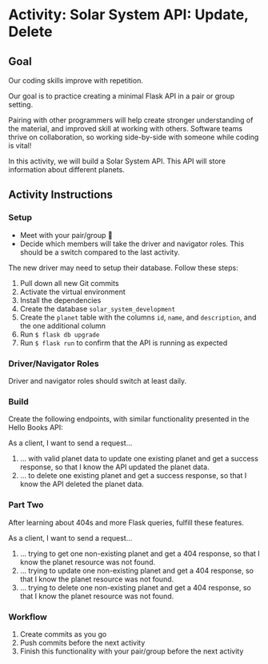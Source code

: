 # Activity: Solar System API: Update, Delete

## Goal

Our coding skills improve with repetition.

Our goal is to practice creating a minimal Flask API in a pair or group setting.

Pairing with other programmers will help create stronger understanding of the material, and improved skill at working with others. Software teams thrive on collaboration, so working side-by-side with someone while coding is vital!

In this activity, we will build a Solar System API. This API will store information about different planets.

## Activity Instructions

### Setup

- Meet with your pair/group 👋
- Decide which members will take the driver and navigator roles. This should be a switch compared to the last activity.

The new driver may need to setup their database. Follow these steps:

1. Pull down all new Git commits
1. Activate the virtual environment
1. Install the dependencies
1. Create the database `solar_system_development`
1. Create the `planet` table with the columns `id`, `name`, and `description`, and the one additional column
1. Run `$ flask db upgrade`
1. Run `$ flask run` to confirm that the API is running as expected

### Driver/Navigator Roles

Driver and navigator roles should switch at least daily.

### Build

Create the following endpoints, with similar functionality presented in the Hello Books API:

As a client, I want to send a request...

1. ... with valid planet data to update one existing planet and get a success response, so that I know the API updated the planet data.
1. ... to delete one existing planet and get a success response, so that I know the API deleted the planet data.

### Part Two

After learning about 404s and more Flask queries, fulfill these features.

As a client, I want to send a request...

1. ... trying to get one non-existing planet and get a 404 response, so that I know the planet resource was not found.
1. ... trying to update one non-existing planet and get a 404 response, so that I know the planet resource was not found.
1. ... trying to delete one non-existing planet and get a 404 response, so that I know the planet resource was not found.

### Workflow

1. Create commits as you go
1. Push commits before the next activity
1. Finish this functionality with your pair/group before the next activity
